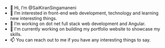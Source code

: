 - 👋 Hi, I’m @SaiKiranSingamaneni
- 👀 I’m interested in front-end web development, technology and learning new interesting things.
- 🌱 I’m working on dot net full stack web development and Angular.
- 💞️ I'm currently working on building my portfolio website to showcase my skills.
- 📫 You can reach out to me if you have any interesting things to say.

<!---
SaiKiranSingamaneni/SaiKiranSingamaneni is a ✨ special ✨ repository because its `README.md` (this file) appears on your GitHub profile.
You can click the Preview link to take a look at your changes.
--->
